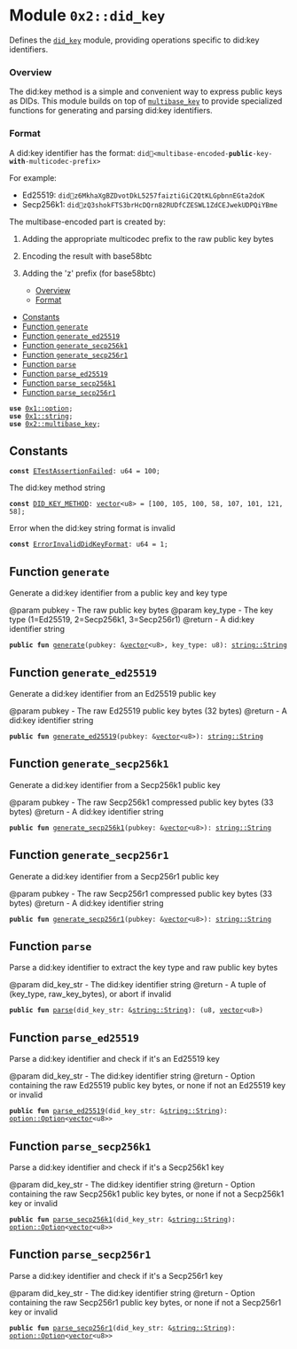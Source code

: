 
<a name="0x2_did_key"></a>

# Module `0x2::did_key`

Defines the <code><a href="did_key.md#0x2_did_key">did_key</a></code> module, providing operations specific to did:key identifiers.


<a name="@Overview_0"></a>

### Overview


The did:key method is a simple and convenient way to express public keys as DIDs.
This module builds on top of <code><a href="multibase_key.md#0x2_multibase_key">multibase_key</a></code> to provide specialized functions for
generating and parsing did:key identifiers.


<a name="@Format_1"></a>

### Format


A did:key identifier has the format:
<code>did:key:&lt;multibase-encoded-<b>public</b>-key-<b>with</b>-multicodec-prefix&gt;</code>

For example:
- Ed25519: <code>did:key:z6MkhaXgBZDvotDkL5257faiztiGiC2QtKLGpbnnEGta2doK</code>
- Secp256k1: <code>did:key:zQ3shokFTS3brHcDQrn82RUDfCZESWL1ZdCEJwekUDPQiYBme</code>

The multibase-encoded part is created by:
1. Adding the appropriate multicodec prefix to the raw public key bytes
2. Encoding the result with base58btc
3. Adding the 'z' prefix (for base58btc)


    -  [Overview](#@Overview_0)
    -  [Format](#@Format_1)
-  [Constants](#@Constants_2)
-  [Function `generate`](#0x2_did_key_generate)
-  [Function `generate_ed25519`](#0x2_did_key_generate_ed25519)
-  [Function `generate_secp256k1`](#0x2_did_key_generate_secp256k1)
-  [Function `generate_secp256r1`](#0x2_did_key_generate_secp256r1)
-  [Function `parse`](#0x2_did_key_parse)
-  [Function `parse_ed25519`](#0x2_did_key_parse_ed25519)
-  [Function `parse_secp256k1`](#0x2_did_key_parse_secp256k1)
-  [Function `parse_secp256r1`](#0x2_did_key_parse_secp256r1)


<pre><code><b>use</b> <a href="">0x1::option</a>;
<b>use</b> <a href="">0x1::string</a>;
<b>use</b> <a href="multibase_key.md#0x2_multibase_key">0x2::multibase_key</a>;
</code></pre>



<a name="@Constants_2"></a>

## Constants


<a name="0x2_did_key_ETestAssertionFailed"></a>



<pre><code><b>const</b> <a href="did_key.md#0x2_did_key_ETestAssertionFailed">ETestAssertionFailed</a>: u64 = 100;
</code></pre>



<a name="0x2_did_key_DID_KEY_METHOD"></a>

The did:key method string


<pre><code><b>const</b> <a href="did_key.md#0x2_did_key_DID_KEY_METHOD">DID_KEY_METHOD</a>: <a href="">vector</a>&lt;u8&gt; = [100, 105, 100, 58, 107, 101, 121, 58];
</code></pre>



<a name="0x2_did_key_ErrorInvalidDidKeyFormat"></a>

Error when the did:key string format is invalid


<pre><code><b>const</b> <a href="did_key.md#0x2_did_key_ErrorInvalidDidKeyFormat">ErrorInvalidDidKeyFormat</a>: u64 = 1;
</code></pre>



<a name="0x2_did_key_generate"></a>

## Function `generate`

Generate a did:key identifier from a public key and key type

@param pubkey - The raw public key bytes
@param key_type - The key type (1=Ed25519, 2=Secp256k1, 3=Secp256r1)
@return - A did:key identifier string


<pre><code><b>public</b> <b>fun</b> <a href="did_key.md#0x2_did_key_generate">generate</a>(pubkey: &<a href="">vector</a>&lt;u8&gt;, key_type: u8): <a href="_String">string::String</a>
</code></pre>



<a name="0x2_did_key_generate_ed25519"></a>

## Function `generate_ed25519`

Generate a did:key identifier from an Ed25519 public key

@param pubkey - The raw Ed25519 public key bytes (32 bytes)
@return - A did:key identifier string


<pre><code><b>public</b> <b>fun</b> <a href="did_key.md#0x2_did_key_generate_ed25519">generate_ed25519</a>(pubkey: &<a href="">vector</a>&lt;u8&gt;): <a href="_String">string::String</a>
</code></pre>



<a name="0x2_did_key_generate_secp256k1"></a>

## Function `generate_secp256k1`

Generate a did:key identifier from a Secp256k1 public key

@param pubkey - The raw Secp256k1 compressed public key bytes (33 bytes)
@return - A did:key identifier string


<pre><code><b>public</b> <b>fun</b> <a href="did_key.md#0x2_did_key_generate_secp256k1">generate_secp256k1</a>(pubkey: &<a href="">vector</a>&lt;u8&gt;): <a href="_String">string::String</a>
</code></pre>



<a name="0x2_did_key_generate_secp256r1"></a>

## Function `generate_secp256r1`

Generate a did:key identifier from a Secp256r1 public key

@param pubkey - The raw Secp256r1 compressed public key bytes (33 bytes)
@return - A did:key identifier string


<pre><code><b>public</b> <b>fun</b> <a href="did_key.md#0x2_did_key_generate_secp256r1">generate_secp256r1</a>(pubkey: &<a href="">vector</a>&lt;u8&gt;): <a href="_String">string::String</a>
</code></pre>



<a name="0x2_did_key_parse"></a>

## Function `parse`

Parse a did:key identifier to extract the key type and raw public key bytes

@param did_key_str - The did:key identifier string
@return - A tuple of (key_type, raw_key_bytes), or abort if invalid


<pre><code><b>public</b> <b>fun</b> <a href="did_key.md#0x2_did_key_parse">parse</a>(did_key_str: &<a href="_String">string::String</a>): (u8, <a href="">vector</a>&lt;u8&gt;)
</code></pre>



<a name="0x2_did_key_parse_ed25519"></a>

## Function `parse_ed25519`

Parse a did:key identifier and check if it's an Ed25519 key

@param did_key_str - The did:key identifier string
@return - Option containing the raw Ed25519 public key bytes, or none if not an Ed25519 key or invalid


<pre><code><b>public</b> <b>fun</b> <a href="did_key.md#0x2_did_key_parse_ed25519">parse_ed25519</a>(did_key_str: &<a href="_String">string::String</a>): <a href="_Option">option::Option</a>&lt;<a href="">vector</a>&lt;u8&gt;&gt;
</code></pre>



<a name="0x2_did_key_parse_secp256k1"></a>

## Function `parse_secp256k1`

Parse a did:key identifier and check if it's a Secp256k1 key

@param did_key_str - The did:key identifier string
@return - Option containing the raw Secp256k1 public key bytes, or none if not a Secp256k1 key or invalid


<pre><code><b>public</b> <b>fun</b> <a href="did_key.md#0x2_did_key_parse_secp256k1">parse_secp256k1</a>(did_key_str: &<a href="_String">string::String</a>): <a href="_Option">option::Option</a>&lt;<a href="">vector</a>&lt;u8&gt;&gt;
</code></pre>



<a name="0x2_did_key_parse_secp256r1"></a>

## Function `parse_secp256r1`

Parse a did:key identifier and check if it's a Secp256r1 key

@param did_key_str - The did:key identifier string
@return - Option containing the raw Secp256r1 public key bytes, or none if not a Secp256r1 key or invalid


<pre><code><b>public</b> <b>fun</b> <a href="did_key.md#0x2_did_key_parse_secp256r1">parse_secp256r1</a>(did_key_str: &<a href="_String">string::String</a>): <a href="_Option">option::Option</a>&lt;<a href="">vector</a>&lt;u8&gt;&gt;
</code></pre>
